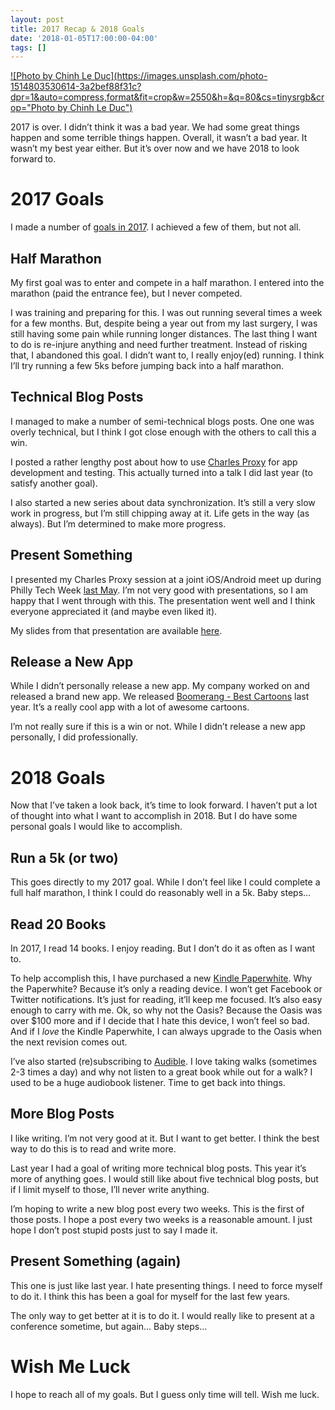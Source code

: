 ```yaml
---
layout: post
title: 2017 Recap & 2018 Goals
date: '2018-01-05T17:00:00-04:00'
tags: []
---
```


[![Photo by Chinh Le Duc](https://images.unsplash.com/photo-1514803530614-3a2bef88f31c?dpr=1&auto=compress,format&fit=crop&w=2550&h=&q=80&cs=tinysrgb&crop="Photo by Chinh Le Duc")](https://unsplash.com/photos/S9XD0IZ6iZA)

2017 is over. I didn’t think it was a bad year. We had some great things happen and some terrible things happen. Overall, it wasn’t a bad year. It wasn’t my best year either. But it’s over now and we have 2018 to look forward to. 

# 2017 Goals
I made a number of [goals in 2017](https://ryan.grier.co/2017/01/05/some-2017-goals/). I achieved a few of them, but not all. 

## Half Marathon
My first goal was to enter and compete in a half marathon. I entered into the marathon (paid the entrance fee), but I never competed. 

I was training and preparing for this. I was out running several times a week for a few months. But, despite being a year out from my last surgery, I was still having some pain while running longer distances. The last thing I want to do is re-injure anything and need further treatment. Instead of risking that, I abandoned this goal. I didn’t want to, I really enjoy(ed) running. I think I’ll try running a few 5ks before jumping back into a half marathon.

## Technical Blog Posts
I managed to make a number of semi-technical blogs posts. One one was overly technical, but I think I got close enough with the others to call this a win. 

I posted a rather lengthy post about how to use [Charles Proxy](https://ryan.grier.co/2017/03/17/charles-proxy-primer/) for app development and testing. This actually turned into a talk I did last year (to satisfy another goal). 

I also started a new series about data synchronization. It’s still a very slow work in progress, but I’m still chipping away at it. Life gets in the way (as always). But I’m determined to make more progress. 

## Present Something 
I presented my Charles Proxy session at a joint iOS/Android meet up during Philly Tech Week [last May](https://www.meetup.com/PhillyCocoaHeads/events/239118981/). I’m not very good with presentations, so I am happy that I went through with this. The presentation went well and I think everyone appreciated it (and maybe even liked it). 

My slides from that presentation are available [here](https://docs.google.com/presentation/d/1imbi2ExSoCjdBG3_YBQySF2fXzeTyU3S6LVE9p_dhxI/edit?usp=sharing).

## Release a New App
While I didn’t personally release a new app. My company worked on and released a brand new app. We released [Boomerang - Best Cartoons](https://itunes.apple.com/us/app/boomerang-best-cartoons/id1199519834?mt=8) last year. It’s a really cool app with a lot of awesome cartoons. 

I’m not really sure if this is a win or not. While I didn’t release a new app personally, I did professionally. 

# 2018 Goals
Now that I’ve taken a look back, it’s time to look forward. I haven’t put a lot of thought into what I want to accomplish in 2018. But I do have some personal goals I would like to accomplish. 

## Run a 5k (or two)
This goes directly to my 2017 goal. While I don’t feel like I could complete a full half marathon, I think I could do reasonably well in a 5k. Baby steps…

## Read 20 Books
In 2017, I read 14 books. I enjoy reading. But I don’t do it as often as I want to. 

To help accomplish this, I have purchased a new [Kindle Paperwhite](https://www.amazon.com/dp/B00OQVZDJM/ref=cm_sw_r_tw_dp_U_x_8p-tAbFEVJGMG). Why the Paperwhite? Because it’s only a reading device. I won’t get Facebook or Twitter notifications. It’s just for reading, it’ll keep me focused. It’s also easy enough to carry with me. Ok, so why not the Oasis? Because the Oasis was over $100 more and if I decide that I hate this device, I won’t feel so bad. And if I _love_ the Kindle Paperwhite, I can always upgrade to the Oasis when the next revision comes out. 

I’ve also started (re)subscribing to [Audible](https://www.audible.com). I love taking walks (sometimes 2-3 times a day) and why not listen to a great book while out for a walk? I used to be a huge audiobook listener. Time to get back into things. 

## More Blog Posts
I like writing. I’m not very good at it. But I want to get better. I think the best way to do this is to read and write more. 

Last year I had a goal of writing more technical blog posts. This year it’s more of anything goes. I would still like about five technical blog posts, but if I limit myself to those, I’ll never write anything. 

I’m hoping to write a new blog post every two weeks. This is the first of those posts. I hope a post every two weeks is a reasonable amount. I just hope I don’t post stupid posts just to say I made it. 

## Present Something (again)
This one is just like last year. I hate presenting things. I need to force myself to do it. I think this has been a goal for myself for the last few years. 

The only way to get better at it is to do it. I would really like to present at a conference sometime, but again… Baby steps…

# Wish Me Luck
I hope to reach all of my goals. But I guess only time will tell. Wish me luck.